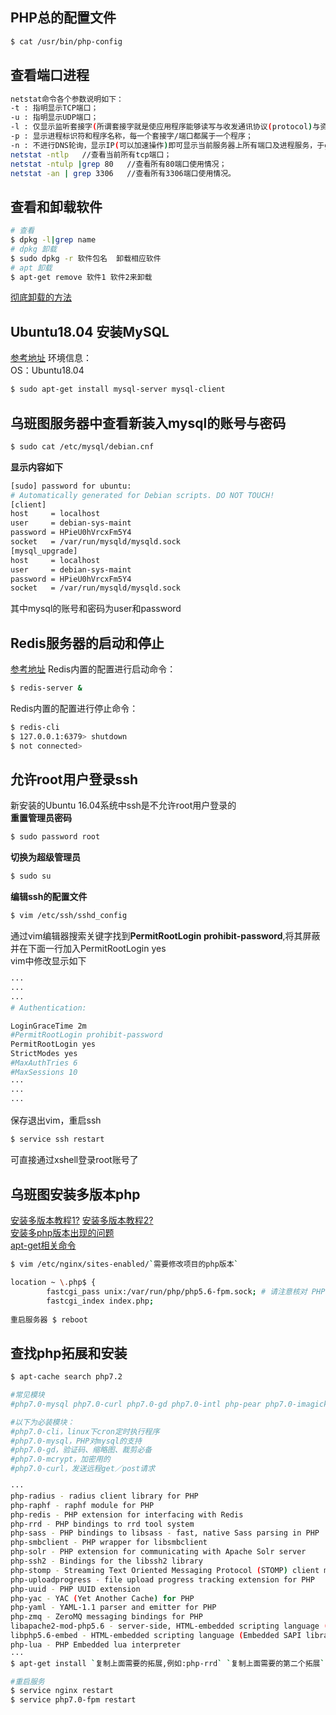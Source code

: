 ## PHP总的配置文件
```bash
$ cat /usr/bin/php-config
```

## 查看端口进程
```bash
netstat命令各个参数说明如下：
-t : 指明显示TCP端口；
-u : 指明显示UDP端口；
-l : 仅显示监听套接字(所谓套接字就是使应用程序能够读写与收发通讯协议(protocol)与资料的程序)；
-p : 显示进程标识符和程序名称，每一个套接字/端口都属于一个程序；
-n : 不进行DNS轮询，显示IP(可以加速操作)即可显示当前服务器上所有端口及进程服务，于grep结合可查看某个具体端口及服务情况；
netstat -ntlp   //查看当前所有tcp端口；
netstat -ntulp |grep 80   //查看所有80端口使用情况；
netstat -an | grep 3306   //查看所有3306端口使用情况。
```

## 查看和卸载软件
```bash
# 查看
$ dpkg -l|grep name
# dpkg 卸载
$ sudo dpkg -r 软件包名  卸载相应软件
# apt 卸载
$ apt-get remove 软件1 软件2来卸载
```
[彻底卸载的方法](https://www.jb51.net/article/144572.htm)

## Ubuntu18.04 安装MySQL
[参考地址](https://www.cnblogs.com/williamjie/p/11126486.html)
环境信息：   
OS：Ubuntu18.04   
```bash
$ sudo apt-get install mysql-server mysql-client
```

## 乌班图服务器中查看新装入mysql的账号与密码
```bash
$ sudo cat /etc/mysql/debian.cnf
```
**显示内容如下**
```bash
[sudo] password for ubuntu: 
# Automatically generated for Debian scripts. DO NOT TOUCH!
[client]
host     = localhost
user     = debian-sys-maint
password = HPieU0hVrcxFm5Y4
socket   = /var/run/mysqld/mysqld.sock
[mysql_upgrade]
host     = localhost
user     = debian-sys-maint
password = HPieU0hVrcxFm5Y4
socket   = /var/run/mysqld/mysqld.sock
```
其中mysql的账号和密码为user和password

## Redis服务器的启动和停止
[参考地址](https://baijiahao.baidu.com/s?id=1552330515936646&wfr=spider&for=pc)
Redis内置的配置进行启动命令：
```bash
$ redis-server &
```
Redis内置的配置进行停止命令：
```bash
$ redis-cli
$ 127.0.0.1:6379> shutdown
$ not connected>
```

## 允许root用户登录ssh
新安装的Ubuntu 16.04系统中ssh是不允许root用户登录的   
**重置管理员密码**
```bash
$ sudo password root
```
**切换为超级管理员**
```bash
$ sudo su
```
**编辑ssh的配置文件**
```bash
$ vim /etc/ssh/sshd_config
```
通过vim编辑器搜索关键字找到**PermitRootLogin prohibit-password**,将其屏蔽并在下面一行加入PermitRootLogin yes   
vim中修改显示如下
```bash
···
···
···
# Authentication:

LoginGraceTime 2m
#PermitRootLogin prohibit-password
PermitRootLogin yes
StrictModes yes
#MaxAuthTries 6
#MaxSessions 10
···
···
···
```
保存退出vim，重启ssh
```bash
$ service ssh restart
```
可直接通过xshell登录root账号了

## 乌班图安装多版本php
[安装多版本教程1?](https://www.cnblogs.com/wtgg/p/9767129.html)
[安装多版本教程2?](https://www.jb51.net/article/145899.htm)   
[安装多php版本出现的问题](https://segmentfault.com/a/1190000014160639)   
[apt-get相关命令](https://www.cnblogs.com/downey-blog/p/10473893.html)
```bash
$ vim /etc/nginx/sites-enabled/`需要修改项目的php版本`

location ~ \.php$ {
        fastcgi_pass unix:/var/run/php/php5.6-fpm.sock; # 请注意核对 PHP 版本
        fastcgi_index index.php;
       
重启服务器 $ reboot
```

## 查找php拓展和安装
```bash
$ apt-cache search php7.2

#常见模块
#php7.0-mysql php7.0-curl php7.0-gd php7.0-intl php-pear php7.0-imagick php7.0-imap php7.0-mcrypt php7.0-memcache php7.0-ming php7.0-ps php7.0-pspell php7.0-recode php7.0-snmp php7.0-sqlite php7.0-tidy php7.0-xmlrpc php7.0-xsl

#以下为必装模块：
#php7.0-cli，linux下cron定时执行程序
#php7.0-mysql，PHP对mysql的支持
#php7.0-gd，验证码、缩略图、裁剪必备
#php7.0-mcrypt，加密用的
#php7.0-curl，发送远程get／post请求

···
php-radius - radius client library for PHP
php-raphf - raphf module for PHP
php-redis - PHP extension for interfacing with Redis
php-rrd - PHP bindings to rrd tool system
php-sass - PHP bindings to libsass - fast, native Sass parsing in PHP
php-smbclient - PHP wrapper for libsmbclient
php-solr - PHP extension for communicating with Apache Solr server
php-ssh2 - Bindings for the libssh2 library
php-stomp - Streaming Text Oriented Messaging Protocol (STOMP) client module for PHP
php-uploadprogress - file upload progress tracking extension for PHP
php-uuid - PHP UUID extension
php-yac - YAC (Yet Another Cache) for PHP
php-yaml - YAML-1.1 parser and emitter for PHP
php-zmq - ZeroMQ messaging bindings for PHP
libapache2-mod-php5.6 - server-side, HTML-embedded scripting language (Apache 2 module)
libphp5.6-embed - HTML-embedded scripting language (Embedded SAPI library)
php-lua - PHP Embedded lua interpreter
···
$ apt-get install `复制上面需要的拓展,例如:php-rrd` `复制上面需要的第二个拓展` `依次类推`

#重启服务
$ service nginx restart
$ service php7.0-fpm restart
```
